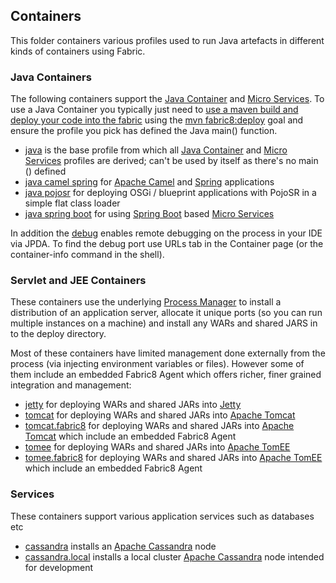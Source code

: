## Containers

This folder containers various profiles used to run Java artefacts in different kinds of containers using Fabric.

### Java Containers

The following containers support the [Java Container](http://fabric8.io/gitbook/javaContainer_md) and [Micro Services](http://fabric8.io/#/site/book/doc/index.md?chapter=microServices_md). To use a Java Container you typically just need to [use a maven build and deploy your code into the fabric](http://fabric8.io/#/site/book/doc/index.md?chapter=developer_md) using the [mvn fabric8:deploy](http://fabric8.io/#/site/book/doc/index.md?chapter=mavenPlugin.html) goal and ensure the profile you pick has defined the Java main() function.

* [java](/fabric/profiles/containers/java) is the base profile from which all [Java Container](http://fabric8.io/gitbook/javaContainer.html) and [Micro Services](http://fabric8.io/gitbook/microServices.html) profiles are derived; can't be used by itself as there's no main () defined
* [java camel spring](/fabric/profiles/containers/java.camel.spring) for [Apache Camel](http://camel.apache.org/) and [Spring](http://spring.io/) applications
* [java pojosr](/fabric/profiles/containers/java.pojosr) for deploying OSGi / blueprint applications with PojoSR in a simple flat class loader
* [java spring boot](/fabric/profiles/containers/java.springboot) for using [Spring Boot](http://projects.spring.io/spring-boot/) based [Micro Services](http://fabric8.io/gitbook/microServices.html)

In addition the [debug](/fabric/profiles/containers/debug) enables remote debugging on the process in your IDE via JPDA. To find the debug port use URLs tab in the Container page (or the container-info command in the shell).

### Servlet and JEE Containers

These containers use the underlying [Process Manager](http://fabric8.io/gitbook/processManager.html) to install a distribution of an application server, allocate it unique ports (so you can run multiple instances on a machine) and install any WARs and shared JARS in to the deploy directory.

Most of these containers have limited management done externally from the process (via injecting environment variables or files). However some of them include an embedded Fabric8 Agent which offers richer, finer grained integration and management:

* [jetty](/fabric/profiles/containers/jetty) for deploying WARs and shared JARs into [Jetty](http://eclipse.org/jetty/)
* [tomcat](/fabric/profiles/containers/tomcat) for deploying WARs and shared JARs into [Apache Tomcat](http://tomcat.apache.org/)
* [tomcat.fabric8](/fabric/profiles/containers/tomcat.fabric8) for deploying WARs and shared JARs into [Apache Tomcat](http://tomcat.apache.org/) which include an embedded Fabric8 Agent
* [tomee](/fabric/profiles/containers/tomee) for deploying WARs and shared JARs into [Apache TomEE](http://tomee.apache.org/)
* [tomee.fabric8](/fabric/profiles/containers/tomee.fabric8) for deploying WARs and shared JARs into [Apache TomEE](http://tomee.apache.org/) which include an embedded Fabric8 Agent

### Services

These containers support various application services such as databases etc

* [cassandra](/fabric/profiles/containers/services/cassandra) installs an [Apache Cassandra](http://cassandra.apache.org/) node
* [cassandra.local](/fabric/profiles/containers/services/cassandra.local) installs a local cluster [Apache Cassandra](http://cassandra.apache.org/) node intended for development

